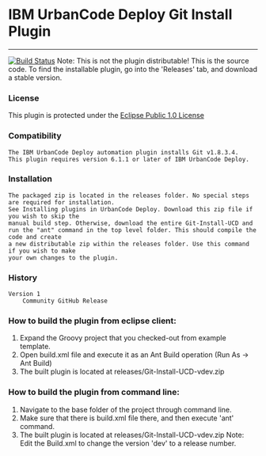 # IBM UrbanCode Deploy Git Install Plugin 
---
[![Build Status](https://travis-ci.org/IBM-UrbanCode/Git-Install-UCD.svg?branch=master)](https://travis-ci.org/IBM-UrbanCode/Git-Install-UCD)
Note: This is not the plugin distributable! This is the source code. To find the installable plugin, go into the 'Releases' tab, and download a stable version.

### License
This plugin is protected under the [Eclipse Public 1.0 License](http://www.eclipse.org/legal/epl-v10.html)

### Compatibility
	The IBM UrbanCode Deploy automation plugin installs Git v1.8.3.4.
	This plugin requires version 6.1.1 or later of IBM UrbanCode Deploy.
    
### Installation
	The packaged zip is located in the releases folder. No special steps are required for installation.
	See Installing plugins in UrbanCode Deploy. Download this zip file if you wish to skip the 
	manual build step. Otherwise, download the entire Git-Install-UCD and 
	run the "ant" command in the top level folder. This should compile the code and create
	a new distributable zip within the releases folder. Use this command if you wish to make
	your own changes to the plugin.

### History
    Version 1
        Community GitHub Release
 
### How to build the plugin from eclipse client:

1. Expand the Groovy project that you checked-out from example template.
2. Open build.xml file and execute it as an Ant Build operation (Run As -> Ant Build)
3. The built plugin is located at releases/Git-Install-UCD-vdev.zip 

### How to build the plugin from command line:

1. Navigate to the base folder of the project through command line.
2. Make sure that there is build.xml file there, and then execute 'ant' command.
3. The built plugin is located at releases/Git-Install-UCD-vdev.zip 
Note: Edit the Build.xml to change the version 'dev' to a release number.

